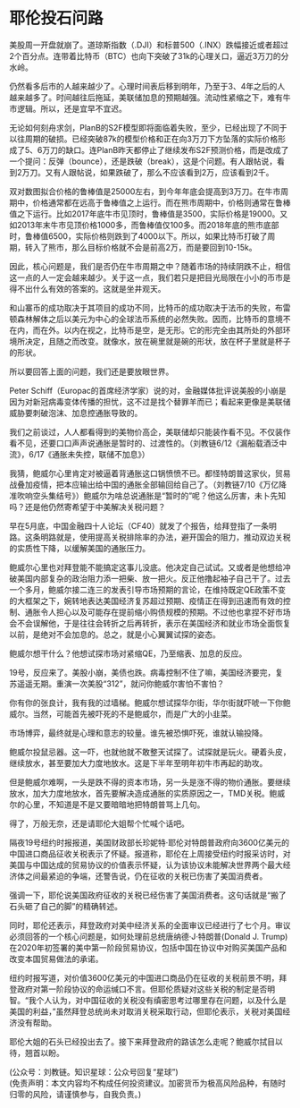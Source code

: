 # 耶伦投石问路

美股周一开盘就崩了。道琼斯指数（.DJI）和标普500（.INX）跌幅接近或者超过2个百分点。连带着比特币（BTC）也向下突破了31k的心理关口，逼近3万刀的分水岭。

仍然看多后市的人越来越少了。心理时间表后移到明年，乃至于3、4年之后的人越来越多了。时间越往后拖延，美联储加息的预期越强。流动性紧缩之下，难有牛市逻辑。所以，还是宜早不宜迟。

无论如何刻舟求剑，PlanB的S2F模型即将面临着失败，至少，已经出现了不同于以往周期的破损。已经突破87k的模型价格和正在向3万刀下方坠落的实际价格形成了5、6万刀的缺口。连PlanB昨天都停止了继续发布S2F预测价格，而是改成了一个提问：反弹（bounce），还是跌破（break），这是个问题。有人跟帖说，看到2万刀。又有人跟帖说，如果跌破了，那么不应该看到2万，应该看到2千。

双对数图拟合价格的鲁棒值是25000左右，到今年年底会提高到3万刀。在牛市周期中，价格通常都在远高于鲁棒值之上运行。而在熊市周期中，价格则通常在鲁棒值之下运行。比如2017年底牛市见顶时，鲁棒值是3500，实际价格是19000。又如2013年末牛市见顶价格1000多，而鲁棒值仅100多。而2018年底的熊市底部时，鲁棒值6500，实际价格则跌到了4000以下。所以，如果比特币打破了周期，转入了熊市，那么目标价格就不会是前高2万，而是要回到10-15k。

因此，核心问题是，我们是否仍在牛市周期之中？随着市场的持续阴跌不止，相信这一点的人一定会越来越少。关于这一点，我们若只是把目光局限在小小的币市是得不出什么有效的答案的。这就是坐井观天。

和山寨币的成功取决于其项目的成功不同，比特币的成功取决于法币的失败，布雷顿森林解体之后以美元为中心的全球法币系统的必然失败。因而，比特币的意境不在内，而在外。以内在视之，比特币是空，是无形。它的形完全由其所处的外部环境所决定，且随之而改变。就像水，放在碗里就是碗的形状，放在杯子里就是杯子的形状。

所以要回答上面的问题，我们还是要放眼世界。

Peter Schiff（Europac的首席经济学家）说的对，金融媒体批评说美股的小崩是因为对新冠病毒变体传播的担忧，这不过是找个替罪羊而已；看起来更像是美联储威胁要刺破泡沫、加息控通胀导致的。

我们之前谈过，人人都看得到的美物价高企，美联储却只能装作看不见。不仅装作看不见，还要口口声声说通胀是暂时的、过渡性的。（刘教链6/12《漏船载酒泛中流》，6/17《通胀未失控，联储不加息》）

我猜，鲍威尔心里肯定对被逼着背通胀这口锅愤愤不已。都怪特朗普这家伙，贸易战叠加疫情，把本应输出给中国的通胀全部输回给自己了。（刘教链7/10《万亿降准吹响空头集结号》）鲍威尔为啥总说通胀是“暂时的”呢？他这么厉害，未卜先知吗？还是他仍然寄希望于中美解决关税问题？

早在5月底，中国金融四十人论坛（CF40）就发了个报告，给拜登指了一条明路。这条明路就是，使用提高关税排除率的办法，避开国会的阻力，推动双边关税的实质性下降，以缓解美国的通胀压力。

鲍威尔心里也对拜登能不能搞定这事儿没底。他决定自己试试。又或者是他想给冲破美国内部复杂的政治阻力添一把柴、放一把火。反正他撸起袖子自己干了。过去一个多月，鲍威尔接二连三的发表引导市场预期的言论，在维持既定QE政策不变的大框架之下，婉转地表达美国经济复苏超过预期、疫情正在得到迅速而有效的控制、通胀令人担心以及可能存在提前缩小购债规模的预期。不过他也拿捏不好市场会不会误解他，于是往往会转折之后再转折，表示在美国经济和就业市场全面恢复以前，是绝对不会加息的。总之，就是小心翼翼试探的姿态。

鲍威尔想干什么？他想试探市场对紧缩QE，乃至缩表、加息的反应。

19号，反应来了。美股小崩，美债也跌。病毒控制不住了嘛，美国经济要完，复苏遥遥无期。重演一次美股“312”，就问你鲍威尔害怕不害怕？

你有你的张良计，我有我的过墙梯。鲍威尔想试探华尔街，华尔街就吓唬一下你鲍威尔。当然，可能首先被吓死的不是鲍威尔，而是广大的小韭菜。

市场博弈，最终就是心理和意志的较量。谁先被恐惧吓死，谁就认输投降。

鲍威尔投鼠忌器。这一吓，也就他就不敢整天试探了。试探就是玩火。硬着头皮，继续放水，甚至要加大力度地放水。这是下半年至明年初牛市再起的助攻。

但是鲍威尔难啊，一头是跌不得的资本市场，另一头是涨不得的物价通胀。要继续放水，加大力度地放水，首先要解决造成通胀的实质原因之一，TMD关税。鲍威尔的心里，不知道是不是又要暗暗地把特朗普骂上几句。

得了，万般无奈，还是请耶伦大姐帮个忙喊个话吧。

隔夜19号纽约时报报道，美国财政部长珍妮特·耶伦对特朗普政府向3600亿美元的中国进口商品征收关税表示了怀疑。报道称，耶伦在上周接受纽约时报采访时，对美国与中国达成的贸易协议的价值表示怀疑，认为该协议未能解决世界两个最大经济体之间最紧迫的争端，还警告说，仍在征收的关税已伤害了美国消费者。

强调一下，耶伦说美国政府征收的关税已经伤害了美国消费者。这句话就是“搬了石头砸了自己的脚”的精确转述。

同时，耶伦还表示，拜登政府对美中经济关系的全面审议已经进行了七个月。审议必须回答的一个核心问题是，如何处理前总统唐纳德·J·特朗普(Donald J. Trump)在2020年初签署的美中第一阶段贸易协议，包括中国在协议中对购买美国产品和改变本国贸易做法的承诺。

纽约时报写道，对价值3600亿美元的中国进口商品仍在征收的关税前景不明，拜登政府对第一阶段协议的命运缄口不言。但耶伦质疑对这些关税的制定是否明智。“我个人认为，对中国征收的关税没有缜密思考过哪里存在问题，以及什么是美国的利益，”虽然拜登总统尚未对取消关税采取行动，但耶伦表示，关税对美国经济没有帮助。

耶伦大姐的石头已经投出去了。接下来拜登政府的路该怎么走呢？鲍威尔拭目以待，翘首以盼。

(公众号：刘教链。知识星球：公众号回复“星球”) \
(免责声明：本文内容均不构成任何投资建议。加密货币为极高风险品种，有随时归零的风险，请谨慎参与，自我负责。)